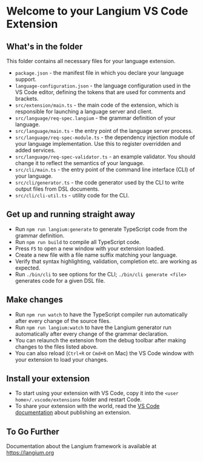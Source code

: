 # Welcome to your Langium VS Code Extension

## What's in the folder

This folder contains all necessary files for your language extension.
 * `package.json` - the manifest file in which you declare your language support.
 * `language-configuration.json` - the language configuration used in the VS Code editor, defining the tokens that are used for comments and brackets.
 * `src/extension/main.ts` - the main code of the extension, which is responsible for launching a language server and client.
 * `src/language/req-spec.langium` -  the grammar definition of your language.
 * `src/language/main.ts` - the entry point of the language server process.
 * `src/language/req-spec-module.ts` - the dependency injection module of your language implementation. Use this to register overridden and added services.
 * `src/language/req-spec-validator.ts` - an example validator. You should change it to reflect the semantics of your language.
 * `src/cli/main.ts` - the entry point of the command line interface (CLI) of your language.
 * `src/cli/generator.ts` - the code generator used by the CLI to write output files from DSL documents.
 * `src/cli/cli-util.ts` - utility code for the CLI.

## Get up and running straight away

 * Run `npm run langium:generate` to generate TypeScript code from the grammar definition.
 * Run `npm run build` to compile all TypeScript code.
 * Press `F5` to open a new window with your extension loaded.
 * Create a new file with a file name suffix matching your language.
 * Verify that syntax highlighting, validation, completion etc. are working as expected.
 * Run `./bin/cli` to see options for the CLI; `./bin/cli generate <file>` generates code for a given DSL file.

## Make changes

 * Run `npm run watch` to have the TypeScript compiler run automatically after every change of the source files.
 * Run `npm run langium:watch` to have the Langium generator run automatically after every change of the grammar declaration.
 * You can relaunch the extension from the debug toolbar after making changes to the files listed above.
 * You can also reload (`Ctrl+R` or `Cmd+R` on Mac) the VS Code window with your extension to load your changes.

## Install your extension

* To start using your extension with VS Code, copy it into the `<user home>/.vscode/extensions` folder and restart Code.
* To share your extension with the world, read the [VS Code documentation](https://code.visualstudio.com/api/working-with-extensions/publishing-extension) about publishing an extension.

## To Go Further

Documentation about the Langium framework is available at https://langium.org
